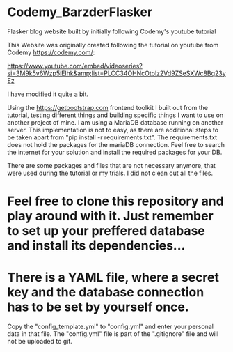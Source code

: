 # Codemy_BarzderFlasker
Flasker blog website built by initially following Codemy's youtube tutorial

This Website was originally created following the tutorial on youtube from Codemy https://codemy.com/:

https://www.youtube.com/embed/videoseries?si=3M9k5v6Wzp5iElhk&amp;list=PLCC34OHNcOtolz2Vd9ZSeSXWc8Bq23yEz


I have modified it quite a bit.

Using the https://getbootstrap.com frontend toolkit I built out from the tutorial, testing different things and building specific things I want to use on another project of mine.
I am using a MariaDB database running on another server. This implementation is not to easy, as there are additional steps to be taken apart from "pip install -r requirements.txt".
The requirements.txt does not hold the packages for the mariaDB connection. Feel free to search the internet for your solution and install the required packages for your DB.

There are some packages and files that are not necessary anymore, that were used during the tutorial or my trials. I did not clean out all the files.


# Feel free to clone this repository and play around with it. Just remember to set up your preffered database and install its dependencies...

# There is a YAML file, where a secret key and the database connection has to be set by yourself once.
Copy the "config_template.yml" to "config.yml" and enter your personal data in that file.
The "config.yml" file is part of the ".gitignore" file and will not be uploaded to git.

